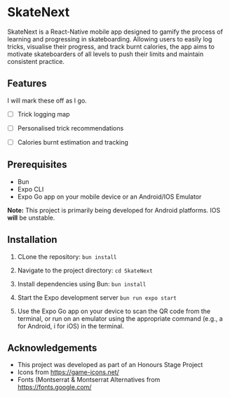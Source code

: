 # SkateNext

SkateNext is a React-Native mobile app designed to gamify the process of learning and progressing in skateboarding. Allowing users to easily log tricks, visualise their progress, and track burnt calories, the app aims to motivate skateboarders of all levels to push their limits and maintain consistent practice.

## Features

I will mark these off as I go.

- [ ] Trick logging map
- [ ] Personalised trick recommendations
- [ ] Calories burnt estimation and tracking


## Prerequisites

- Bun
- Expo CLI
- Expo Go app on your mobile device or an Android/IOS Emulator

**Note:** This project is primarily being developed for Android platforms. IOS **will** be unstable.


## Installation

1. CLone the repository:
``
bun install
``

2. Navigate to the project directory:
``
cd SkateNext
``

3. Install dependencies using Bun:
``
bun install
``

4. Start the Expo development server
``
bun run expo start
``

5. Use the Expo Go app on your device to scan the QR code from the terminal, or run on an emulator using the appropriate command (e.g., a for Android, i for iOS) in the terminal.



## Acknowledgements

- This project was developed as part of an Honours Stage Project
- Icons from https://game-icons.net/
- Fonts (Montserrat & Montserrat Alternatives from https://fonts.google.com/
